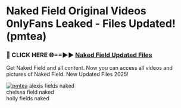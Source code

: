 # Naked Field Original Videos 0nlyFans Leaked - Files Updated! (pmtea)

<h3>🔴 CLICK HERE 🌐==►► <a href="https://tinyurl.com/yckcrads" rel="nofollow">Naked Field Updated Files</a></h3>

Get Naked Field and all content. Now you can access all videos and pictures of Naked Field. New Updated Files 2025!

[![pmtea](https://i.imgur.com/hpKpOFt.gif)](https://tinyurl.com/yckcrads)
alexis fields naked<br>
chelsea field naked<br>
holly fields naked